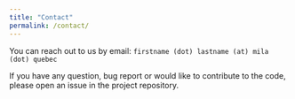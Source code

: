 ```yaml
---
title: "Contact"
permalink: /contact/
---
```


You can reach out to us by email: `firstname (dot) lastname (at) mila (dot) quebec`

If you have any question, bug report or would like to contribute to the code, please open an issue in the project
repository.

